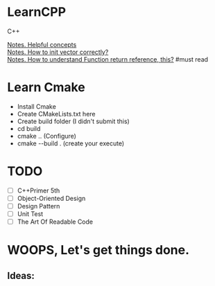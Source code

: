 # LearnCPP
C++

 [Notes. Helpful concepts](Notes/collections.md)  
 [Notes. How to init vector correctly?](Notes/valuable_concepts/init_vector.md)  
 [Notes. How to understand Function return reference, this?](Notes/valuable_concepts/this.md)  #must read

# Learn Cmake
- Install Cmake
- Create CMakeLists.txt here
- Create build folder (I didn't submit this)
- cd build
- cmake .. (Configure)
- cmake --build . (create your execute)

# TODO 
- [ ] C++Primer 5th
- [ ] Object-Oriented Design
- [ ] Design Pattern
- [ ] Unit Test
- [ ] The Art Of Readable Code

# WOOPS, Let's get things done.


## Ideas:

